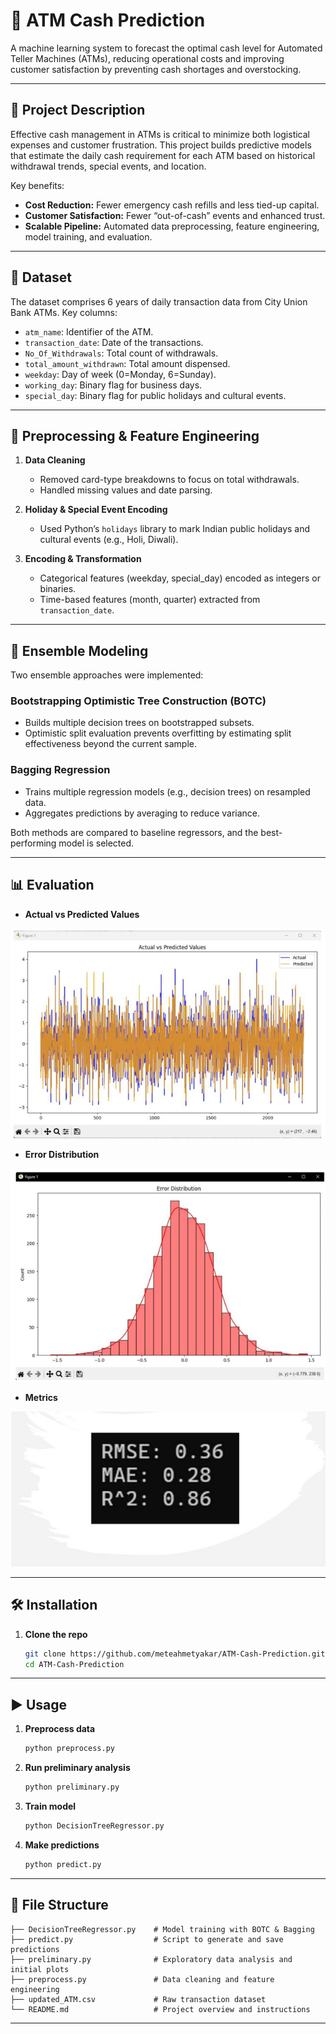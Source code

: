 # 📌 ATM Cash Prediction

A machine learning system to forecast the optimal cash level for Automated Teller Machines (ATMs), reducing operational costs and improving customer satisfaction by preventing cash shortages and overstocking.

---

## 📖 Project Description

Effective cash management in ATMs is critical to minimize both logistical expenses and customer frustration. This project builds predictive models that estimate the daily cash requirement for each ATM based on historical withdrawal trends, special events, and location.

Key benefits:
- **Cost Reduction:** Fewer emergency cash refills and less tied-up capital.
- **Customer Satisfaction:** Fewer “out-of-cash” events and enhanced trust.
- **Scalable Pipeline:** Automated data preprocessing, feature engineering, model training, and evaluation.

---

## 📂 Dataset

The dataset comprises 6 years of daily transaction data from City Union Bank ATMs. Key columns:
- `atm_name`: Identifier of the ATM.
- `transaction_date`: Date of the transactions.
- `No_Of_Withdrawals`: Total count of withdrawals.
- `total_amount_withdrawn`: Total amount dispensed.
- `weekday`: Day of week (0=Monday, 6=Sunday).
- `working_day`: Binary flag for business days.
- `special_day`: Binary flag for public holidays and cultural events.

---

## 🧹 Preprocessing & Feature Engineering

1. **Data Cleaning**  
   - Removed card-type breakdowns to focus on total withdrawals.  
   - Handled missing values and date parsing.

2. **Holiday & Special Event Encoding**  
   - Used Python’s `holidays` library to mark Indian public holidays and cultural events (e.g., Holi, Diwali).

3. **Encoding & Transformation**  
   - Categorical features (weekday, special_day) encoded as integers or binaries.  
   - Time-based features (month, quarter) extracted from `transaction_date`.

---

## 🧠 Ensemble Modeling

Two ensemble approaches were implemented:

### Bootstrapping Optimistic Tree Construction (BOTC)
- Builds multiple decision trees on bootstrapped subsets.  
- Optimistic split evaluation prevents overfitting by estimating split effectiveness beyond the current sample.

### Bagging Regression
- Trains multiple regression models (e.g., decision trees) on resampled data.  
- Aggregates predictions by averaging to reduce variance.

Both methods are compared to baseline regressors, and the best-performing model is selected.

---

## 📊 Evaluation

- **Actual vs Predicted Values**
<img src="https://github.com/meteahmetyakar/ATM-Cash-Prediction/blob/main/images/actual-prediction-values.png"/>

- **Error Distribution**
<img src="https://github.com/meteahmetyakar/ATM-Cash-Prediction/blob/main/images/error-distribution.png"/>

- **Metrics**
<img src="https://github.com/meteahmetyakar/ATM-Cash-Prediction/blob/main/images/metrics.png"/>

---

## 🛠️ Installation

1. **Clone the repo**  
   ```bash
   git clone https://github.com/meteahmetyakar/ATM-Cash-Prediction.git
   cd ATM-Cash-Prediction
   ```

---

## ▶️ Usage

1. **Preprocess data**  
   ```bash
   python preprocess.py
   ```

2. **Run preliminary analysis**  
   ```bash
   python preliminary.py
   ```

3. **Train model**  
   ```bash
   python DecisionTreeRegressor.py
   ```

4. **Make predictions**  
   ```bash
   python predict.py
   ```

---

## 📂 File Structure

```
├── DecisionTreeRegressor.py    # Model training with BOTC & Bagging
├── predict.py                  # Script to generate and save predictions
├── preliminary.py              # Exploratory data analysis and initial plots
├── preprocess.py               # Data cleaning and feature engineering
├── updated_ATM.csv             # Raw transaction dataset
└── README.md                   # Project overview and instructions
```

---
